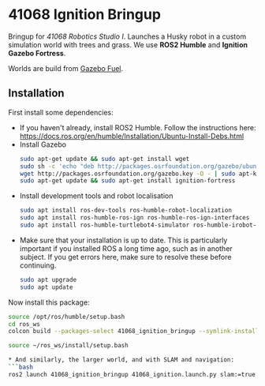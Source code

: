 # 41068 Ignition Bringup

Bringup for *41068 Robotics Studio I*. Launches a Husky robot in a custom simulation world with trees and grass. We use **ROS2 Humble** and **Ignition Gazebo Fortress**.

Worlds are build from [Gazebo Fuel](https://app.gazebosim.org/fuel/models).

## Installation

First install some dependencies:

* If you haven't already, install ROS2 Humble. Follow the instructions here: https://docs.ros.org/en/humble/Installation/Ubuntu-Install-Debs.html
* Install Gazebo
  ```bash
  sudo apt-get update && sudo apt-get install wget
  sudo sh -c 'echo "deb http://packages.osrfoundation.org/gazebo/ubuntu-stable `lsb_release -cs` main" > /etc/apt/sources.list.d/gazebo-stable.list'
  wget http://packages.osrfoundation.org/gazebo.key -O - | sudo apt-key add -
  sudo apt-get update && sudo apt-get install ignition-fortress
  ```
* Install development tools and robot localisation
  ```bash
  sudo apt install ros-dev-tools ros-humble-robot-localization
  sudo apt install ros-humble-ros-ign ros-humble-ros-ign-interfaces
  sudo apt install ros-humble-turtlebot4-simulator ros-humble-irobot-create-nodes
  ```
* Make sure that your installation is up to date. This is particularly important if you installed ROS a long time ago, such as in another subject. If you get errors here, make sure to resolve these before continuing.
  ```bash
  sudo apt upgrade
  sudo apt update
  ```  

Now install this package:

  ```bash
  source /opt/ros/humble/setup.bash
  cd ros_ws
  colcon build --packages-select 41068_ignition_bringup --symlink-install
  
  source ~/ros_ws/install/setup.bash

* And similarly, the larger world, and with SLAM and navigation:
  ```bash
  ros2 launch 41068_ignition_bringup 41068_ignition.launch.py slam:=true nav2:=true rviz:=true world:=large_demo #map:=/maps/my_map.yaml
  ```
